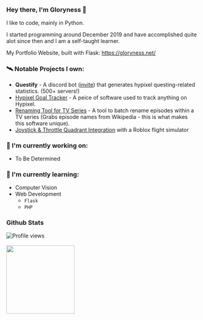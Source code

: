 ### Hey there, I'm Gloryness 👋

I like to code, mainly in Python.

I started programming around December 2019 and have accomplished quite alot since then and I am a self-taught learner.

My Portfolio Website, built with Flask: https://gloryness.net/

### 🛰️ Notable Projects I own:
- **Questify** - A discord bot ([invite](https://discord.com/api/oauth2/authorize?client_id=884835091837235210&permissions=2147863552&scope=bot%20applications.commands)) that generates hypixel questing-related statistics. (500+ servers!)
- [Hypixel Goal Tracker](https://github.com/Gloryness/Hypixel-Goal-Tracker) - A peice of software used to track anything on Hypixel.
- [Renaming Tool for TV Series](https://github.com/Gloryness/renaming-tool) - A tool to batch rename episodes within a TV series (Grabs episode names from Wikipedia - this is what makes this software unique).
- [Joystick & Throttle Quadrant Integration](https://github.com/Gloryness/ptfs-joystick) with a Roblox flight simulator

### 🔭 I'm currently working on:
- To Be Determined

### 🌱 I'm currently learning:
- Computer Vision
- Web Development
  - `Flask`
  - `PHP`

### Github Stats
![Profile views](https://gpvc.arturio.dev/Gloryness)<br><br>
<img height="180em" src="https://github-readme-stats.vercel.app/api?username=Gloryness&count_private=true&show_icons=true&theme=radical" />

